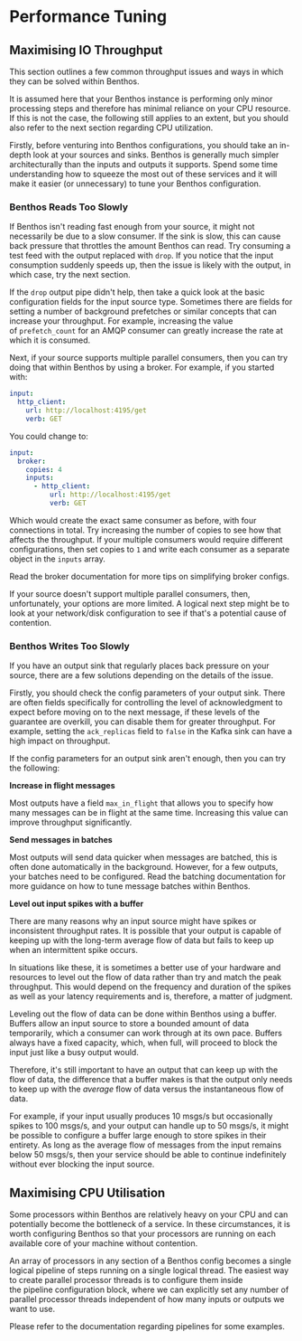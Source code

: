 # Performance Tuning

## Maximising IO Throughput

This section outlines a few common throughput issues and ways in which they can be solved within Benthos.

It is assumed here that your Benthos instance is performing only minor processing steps and therefore has minimal reliance on your CPU resource. If this is not the case, the following still applies to an extent, but you should also refer to the next section regarding CPU utilization.

Firstly, before venturing into Benthos configurations, you should take an in-depth look at your sources and sinks. Benthos is generally much simpler architecturally than the inputs and outputs it supports. Spend some time understanding how to squeeze the most out of these services and it will make it easier (or unnecessary) to tune your Benthos configuration.

### **Benthos Reads Too Slowly**

If Benthos isn't reading fast enough from your source, it might not necessarily be due to a slow consumer. If the sink is slow, this can cause back pressure that throttles the amount Benthos can read. Try consuming a test feed with the output replaced with `drop`. If you notice that the input consumption suddenly speeds up, then the issue is likely with the output, in which case, try the next section.

If the `drop` output pipe didn't help, then take a quick look at the basic configuration fields for the input source type. Sometimes there are fields for setting a number of background prefetches or similar concepts that can increase your throughput. For example, increasing the value of `prefetch_count` for an AMQP consumer can greatly increase the rate at which it is consumed.

Next, if your source supports multiple parallel consumers, then you can try doing that within Benthos by using a broker. For example, if you started with:

```yaml
input:
  http_client:
    url: http://localhost:4195/get
    verb: GET
```

You could change to:

```yaml
input:
  broker:
    copies: 4
    inputs:
      - http_client:
          url: http://localhost:4195/get
          verb: GET
```

Which would create the exact same consumer as before, with four connections in total. Try increasing the number of copies to see how that affects the throughput. If your multiple consumers would require different configurations, then set copies to `1` and write each consumer as a separate object in the `inputs` array.

Read the broker documentation for more tips on simplifying broker configs.

If your source doesn't support multiple parallel consumers, then, unfortunately, your options are more limited. A logical next step might be to look at your network/disk configuration to see if that's a potential cause of contention.

### **Benthos Writes Too Slowly**

If you have an output sink that regularly places back pressure on your source, there are a few solutions depending on the details of the issue.

Firstly, you should check the config parameters of your output sink. There are often fields specifically for controlling the level of acknowledgment to expect before moving on to the next message, if these levels of the guarantee are overkill, you can disable them for greater throughput. For example, setting the `ack_replicas` field to `false` in the Kafka sink can have a high impact on throughput.

If the config parameters for an output sink aren't enough, then you can try the following:

**Increase in flight messages**

Most outputs have a field `max_in_flight` that allows you to specify how many messages can be in flight at the same time. Increasing this value can improve throughput significantly.

**Send messages in batches**

Most outputs will send data quicker when messages are batched, this is often done automatically in the background. However, for a few outputs, your batches need to be configured. Read the batching documentation for more guidance on how to tune message batches within Benthos.

**Level out input spikes with a buffer**

There are many reasons why an input source might have spikes or inconsistent throughput rates. It is possible that your output is capable of keeping up with the long-term average flow of data but fails to keep up when an intermittent spike occurs.

In situations like these, it is sometimes a better use of your hardware and resources to level out the flow of data rather than try and match the peak throughput. This would depend on the frequency and duration of the spikes as well as your latency requirements and is, therefore, a matter of judgment.

Leveling out the flow of data can be done within Benthos using a buffer. Buffers allow an input source to store a bounded amount of data temporarily, which a consumer can work through at its own pace. Buffers always have a fixed capacity, which, when full, will proceed to block the input just like a busy output would.

Therefore, it's still important to have an output that can keep up with the flow of data, the difference that a buffer makes is that the output only needs to keep up with the *average* flow of data versus the instantaneous flow of data.

For example, if your input usually produces 10 msgs/s but occasionally spikes to 100 msgs/s, and your output can handle up to 50 msgs/s, it might be possible to configure a buffer large enough to store spikes in their entirety. As long as the average flow of messages from the input remains below 50 msgs/s, then your service should be able to continue indefinitely without ever blocking the input source.

## Maximising CPU Utilisation

Some processors within Benthos are relatively heavy on your CPU and can potentially become the bottleneck of a service. In these circumstances, it is worth configuring Benthos so that your processors are running on each available core of your machine without contention.

An array of processors in any section of a Benthos config becomes a single logical pipeline of steps running on a single logical thread. The easiest way to create parallel processor threads is to configure them inside the pipeline configuration block, where we can explicitly set any number of parallel processor threads independent of how many inputs or outputs we want to use.

Please refer to the documentation regarding pipelines for some examples.